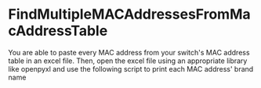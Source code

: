 # FindMultipleMACAddressesFromMacAddressTable
You are able to paste every MAC address from your switch's MAC address table in an excel file. Then, open the excel file using an appropriate library like openpyxl and use the following script to print each MAC address' brand name
